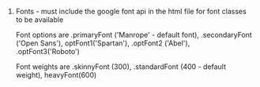 1.  Fonts - must include the google font api in the html file for font classes to be available
        <link href="https://fonts.googleapis.com/css2?family=Abel&family=Manrope:wght@400&family=Open+Sans&family=Roboto&family=Spartan&display=swap" rel="stylesheet">
    
    Font options are .primaryFont ('Manrope' - default font), .secondaryFont ('Open Sans'), optFont1('Spartan'), .optFont2 ('Abel'), .optFont3('Roboto')

    Font weights are .skinnyFont (300), .standardFont (400 - default weight), heavyFont(600)
